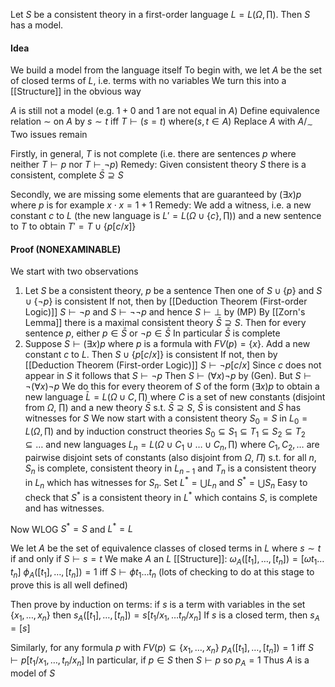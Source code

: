 Let $S$ be a consistent theory in a first-order language $L=L\left( \Omega,\prod \right)$. Then $S$ has a model.

#### Idea
We build a model from the language itself 
To begin with, we let $A$ be the set of closed terms of $L$, i.e. terms with no variables
We turn this into a [[Structure]] in the obvious way

$A$ is still not a model (e.g. $1+0$ and $1$ are not equal in $A$)
Define equivalence relation $\sim$ on $A$ by 
$s\sim t$ iff $T\vdash(s=t)$ where($s,t \in A$)
Replace $A$ with $A /_{\sim}$
Two issues remain

Firstly, in general, $T$ is not complete (i.e. there are sentences $p$ where neither $T\vdash p$ nor $T\vdash \neg p$)
Remedy: Given consistent theory $S$ there is a consistent, complete $\bar{S}\supseteq S$

Secondly, we are missing some elements that are guaranteed by $(\exists x)p$ where $p$ is for example $x\cdot x=1+1$
Remedy: We add a witness, i.e. a new constant $c$ to $L$ (the new language is $L'=L\left( \Omega \cup \{ c \},\prod \right)$) and a new sentence to $T$ to obtain $T'=T\cup \{ p[c /x] \}$

#### Proof (NONEXAMINABLE)
We start with two observations
1. Let $S$ be a consistent theory, $p$ be a sentence
   Then one of $S\cup \{ p \}$ and $S\cup \{ \neg p \}$ is consistent
   If not, then by [[Deduction Theorem (First-order Logic)]] 
   $S\vdash \neg p$ and $S\vdash \neg \neg p$ and hence $S\vdash \bot$ by (MP)
   By [[Zorn's Lemma]] there is a maximal consistent theory $\bar{S}\supseteq S$. 
   Then for every sentence $p$, either $p \in \bar{S}$ or $\neg p \in \bar{S}$
   In particular $\bar{S}$ is complete
2. Suppose $S\vdash(\exists x)p$ where $p$ is a formula with $FV(p)=\{ x \}$. Add a new constant $c$ to $L$. Then $S\cup \{ p[c/ x] \}$ is consistent
   If not, then by [[Deduction Theorem (First-order Logic)]] $S\vdash \neg p[c /x]$
   Since $c$ does not appear in $S$ it follows that $S\vdash \neg p$
   Then $S\vdash(\forall x)\neg p$ by (Gen). 
   But $S\vdash \neg(\forall x)\neg p$
   We do this for every theorem of $S$ of the form $(\exists x)p$ to obtain a new language $\bar{L}=L\left( \Omega \cup C,\prod \right)$ where $C$ is a set of new constants (disjoint from $\Omega$, $\prod$) and a new theory $\bar{S}$ s.t. $\bar{S}\supseteq S$, $\bar{S}$ is consistent and $\bar{S}$ has witnesses for $S$ 
We now start with a consistent theory $S_{0}=S$ in $L_{0}=L\left( \Omega,\prod \right)$ and by induction construct theories $S_{0}\subseteq S_{1}\subseteq T_{1}\subseteq S_{2}\subseteq T_{2}\subseteq\dots$
and new languages $L_{n}=L\left( \Omega \cup C_{1}\cup\dots \cup C_{n},\prod \right)$ where $C_{1},C_{2},\dots$ are pairwise disjoint sets of constants (also disjoint from $\Omega$, $\Pi$)
s.t. for all $n$, $S_{n}$ is complete, consistent theory in $L_{n-1}$ 
and $T_{n}$ is a consistent theory in $L_{n}$ which has witnesses for $S_{n}$.
Set $L^{*}=\bigcup L_{n}$ and $S^{*}=\bigcup S_{n}$
Easy to check that $S^{*}$ is a consistent theory in $L^{*}$ which contains $S$, is complete and has witnesses.

Now WLOG $S^{*}=S$ and $L^{*}=L$

We let $A$ be the set of equivalence classes of closed terms in $L$ where $s\sim t$ if and only if $S\vdash s=t$
We make $A$ an $L$ [[Structure]]:
$\omega_{A}([t_{1}],\dots,[t_{n}])=[\omega t_{1}\dots t_{n}]$
$\phi_{A}([t_{1}],\dots,[t_{n}])=1$ iff $S\vdash \phi t_{1}\dots t_{n}$
(lots of checking to do at this stage to prove this is all well defined)

Then prove by induction on terms: if $s$ is a term with variables in the set $\{ x_{1},\dots,x_{n} \}$
then $s_{A}([t_{1}],\dots,[t_{n}])=s[t_{1}/x_{1},\dots t_{n} /x_{n}]$
If $s$ is a closed term, then $s_A=[s]$

Similarly, for any formula $p$ with $FV(p)\subseteq \{ x_{1},\dots,x_{n} \}$
$p_{A}([t_{1}],\dots,[t_{n}])=1$ iff $S\vdash p[t_{1} /x_{1},\dots,t_{n} /x_{n}]$
In particular, if $p \in S$ then $S\vdash p$ so $p_{A}=1$
Thus $A$ is a model of $S$ 
